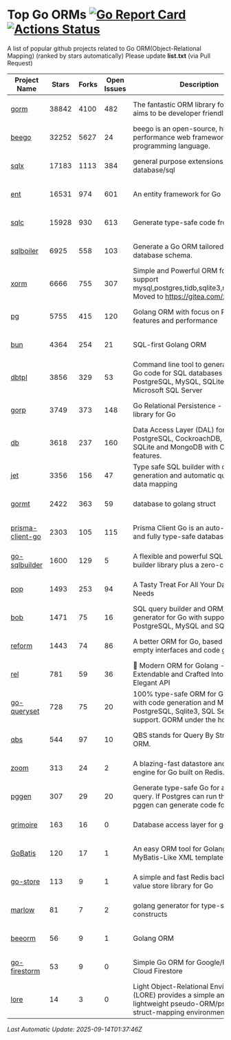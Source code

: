# Top Go ORMs [![Go Report Card](https://goreportcard.com/badge/github.com/d-tsuji/awesome-go-orms)](https://goreportcard.com/report/github.com/d-tsuji/awesome-go-orms) [![Actions Status](https://github.com/d-tsuji/awesome-go-orms/workflows/CI/badge.svg)](https://github.com/d-tsuji/awesome-go-orms/actions)
A list of popular github projects related to Go ORM(Object-Relational Mapping) (ranked by stars automatically)
Please update **list.txt** (via Pull Request)

| Project Name | Stars | Forks | Open Issues | Description | Last Update |
| ------------ | ----- | ----- | ----------- | ----------- | ----------- |
| [gorm](https://github.com/go-gorm/gorm) | 38842 | 4100 | 482 | The fantastic ORM library for Golang, aims to be developer friendly | 2025-09-13 21:19:04 |
| [beego](https://github.com/beego/beego) | 32252 | 5627 | 24 | beego is an open-source, high-performance web framework for the Go programming language. | 2025-09-14 00:32:51 |
| [sqlx](https://github.com/jmoiron/sqlx) | 17183 | 1113 | 384 | general purpose extensions to golang's database/sql | 2025-09-13 19:26:45 |
| [ent](https://github.com/ent/ent) | 16531 | 974 | 601 | An entity framework for Go | 2025-09-14 00:33:03 |
| [sqlc](https://github.com/sqlc-dev/sqlc) | 15928 | 930 | 613 | Generate type-safe code from SQL | 2025-09-14 00:21:44 |
| [sqlboiler](https://github.com/aarondl/sqlboiler) | 6925 | 558 | 103 | Generate a Go ORM tailored to your database schema. | 2025-09-11 20:02:00 |
| [xorm](https://github.com/go-xorm/xorm) | 6666 | 755 | 307 | Simple and Powerful ORM for Go, support mysql,postgres,tidb,sqlite3,mssql,oracle, Moved to https://gitea.com/xorm/xorm | 2025-09-13 02:06:34 |
| [pg](https://github.com/go-pg/pg) | 5755 | 415 | 120 | Golang ORM with focus on PostgreSQL features and performance | 2025-09-12 06:31:55 |
| [bun](https://github.com/uptrace/bun) | 4364 | 254 | 21 | SQL-first Golang ORM | 2025-09-13 02:26:30 |
| [dbtpl](https://github.com/xo/dbtpl) | 3856 | 329 | 53 | Command line tool to generate idiomatic Go code for SQL databases supporting PostgreSQL, MySQL, SQLite, Oracle, and Microsoft SQL Server | 2025-09-09 14:38:05 |
| [gorp](https://github.com/go-gorp/gorp) | 3749 | 373 | 148 | Go Relational Persistence - an ORM-ish library for Go | 2025-09-12 15:42:28 |
| [db](https://github.com/upper/db) | 3618 | 237 | 160 | Data Access Layer (DAL) for PostgreSQL, CockroachDB, MySQL, SQLite and MongoDB with ORM-like features. | 2025-09-13 10:13:53 |
| [jet](https://github.com/go-jet/jet) | 3356 | 156 | 47 | Type safe SQL builder with code generation and automatic query result data mapping | 2025-09-13 21:09:52 |
| [gormt](https://github.com/xxjwxc/gormt) | 2422 | 363 | 59 | database to golang struct | 2025-09-13 03:39:02 |
| [prisma-client-go](https://github.com/steebchen/prisma-client-go) | 2303 | 105 | 115 | Prisma Client Go is an auto-generated and fully type-safe database client | 2025-09-13 12:29:15 |
| [go-sqlbuilder](https://github.com/huandu/go-sqlbuilder) | 1600 | 129 | 5 | A flexible and powerful SQL string builder library plus a zero-config ORM. | 2025-09-08 08:25:30 |
| [pop](https://github.com/gobuffalo/pop) | 1493 | 253 | 94 | A Tasty Treat For All Your Database Needs | 2025-09-04 07:27:49 |
| [bob](https://github.com/stephenafamo/bob) | 1471 | 75 | 16 | SQL query builder and ORM/Factory generator for Go with support for PostgreSQL, MySQL and SQLite | 2025-09-12 15:46:37 |
| [reform](https://github.com/go-reform/reform) | 1443 | 74 | 86 | A better ORM for Go, based on non-empty interfaces and code generation. | 2025-09-11 11:42:15 |
| [rel](https://github.com/go-rel/rel) | 781 | 59 | 36 | :gem: Modern ORM for Golang - Testable, Extendable and Crafted Into a Clean and Elegant API | 2025-08-25 11:54:59 |
| [go-queryset](https://github.com/jirfag/go-queryset) | 728 | 75 | 20 | 100% type-safe ORM for Go (Golang) with code generation and MySQL, PostgreSQL, Sqlite3, SQL Server support. GORM under the hood. | 2025-07-07 09:46:16 |
| [qbs](https://github.com/coocood/qbs) | 544 | 97 | 10 | QBS stands for Query By Struct. A Go ORM. | 2025-08-16 13:22:48 |
| [zoom](https://github.com/albrow/zoom) | 313 | 24 | 2 | A blazing-fast datastore and querying engine for Go built on Redis. | 2025-07-18 17:34:56 |
| [pggen](https://github.com/jschaf/pggen) | 307 | 29 | 20 | Generate type-safe Go for any Postgres query. If Postgres can run the query, pggen can generate code for it. | 2025-08-29 22:11:15 |
| [grimoire](https://github.com/Fs02/grimoire) | 163 | 16 | 0 | Database access layer for golang | 2025-09-10 13:17:05 |
| [GoBatis](https://github.com/mei-rune/GoBatis) | 120 | 17 | 1 | An easy ORM tool for Golang, support MyBatis-Like XML template SQL | 2025-09-10 04:51:21 |
| [go-store](https://github.com/gosuri/go-store) | 113 | 9 | 1 | A simple and fast Redis backed key-value store library for Go | 2025-02-26 03:33:28 |
| [marlow](https://github.com/dadleyy/marlow) | 81 | 7 | 2 | golang generator for type-safe sql api constructs | 2024-09-26 21:16:01 |
| [beeorm](https://github.com/latolukasz/beeorm) | 56 | 9 | 1 | Golang ORM | 2025-01-10 21:08:58 |
| [go-firestorm](https://github.com/jschoedt/go-firestorm) | 53 | 9 | 0 | Simple Go ORM for Google/Firebase Cloud Firestore | 2025-08-27 12:18:39 |
| [lore](https://github.com/abrahambotros/lore) | 14 | 3 | 0 | Light Object-Relational Environment (LORE) provides a simple and lightweight pseudo-ORM/pseudo-struct-mapping environment for Go | 2023-09-25 08:03:17 |

*Last Automatic Update: 2025-09-14T01:37:46Z*
